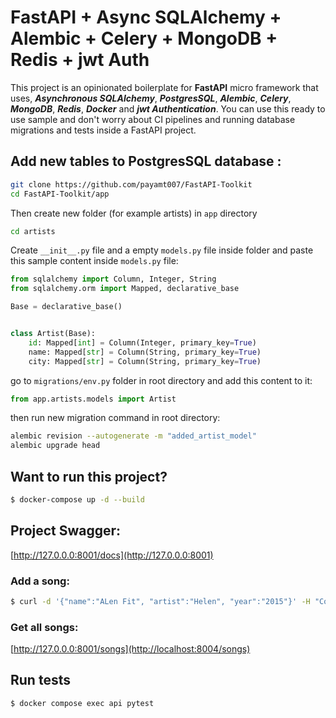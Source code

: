 # FastAPI + Async SQLAlchemy + Alembic + Celery + MongoDB + Redis + jwt Auth

This project is an opinionated boilerplate for **FastAPI** micro framework that uses,
_**Asynchronous SQLAlchemy**_, **_PostgresSQL_**, _**Alembic**_, **_Celery_**, **_MongoDB_**, _**Redis**_, **_Docker_** and **_jwt Authentication_**. You can use this ready to
use sample and don't worry about CI pipelines and running database migrations and tests inside a FastAPI project.

## Add new tables to PostgresSQL database :

```sh
git clone https://github.com/payamt007/FastAPI-Toolkit
cd FastAPI-Toolkit/app
```

Then create new folder (for example artists) in `app` directory

```sh
cd artists
````

Create `__init__.py` file and a empty `models.py` file inside folder
and paste this sample content inside `models.py` file:

```python 
from sqlalchemy import Column, Integer, String
from sqlalchemy.orm import Mapped, declarative_base

Base = declarative_base()


class Artist(Base):
    id: Mapped[int] = Column(Integer, primary_key=True)
    name: Mapped[str] = Column(String, primary_key=True)
    city: Mapped[str] = Column(String, primary_key=True)
```

go to `migrations/env.py` folder in root directory and add this content to it:

```python
from app.artists.models import Artist
```

then run new migration command in root directory:

```sh
alembic revision --autogenerate -m "added_artist_model"
alembic upgrade head
````

## Want to run this project?

```sh
$ docker-compose up -d --build
```

## Project Swagger:

[http://127.0.0.0:8001/docs](http://127.0.0.0:8001)

### Add a song:

```sh
$ curl -d '{"name":"ALen Fit", "artist":"Helen", "year":"2015"}' -H "Content-Type: application/json" -X POST http://127.0.0.2:8001/songs
```

### Get all songs:

[http://127.0.0.0:8001/songs](http://localhost:8004/songs)

## Run tests

```sh
$ docker compose exec api pytest
```